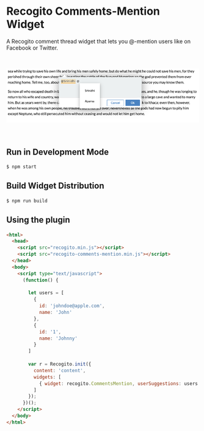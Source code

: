 # Recogito Comments-Mention Widget

A Recogito comment thread widget that lets you @-mention users like on Facebook or Twitter.  

<br/>

![Screenshot](Screenshot.png)

<br/>


## Run in Development Mode

```sh
$ npm start
```

## Build Widget Distribution

```sh
$ npm run build
```

## Using the plugin

```html
<html>
  <head>
    <script src="recogito.min.js"></script>
    <script src="recogito-comments-mention.min.js"></script>
  </head>
  <body>
    <script type="text/javascript">
      (function() {

        let users = [
          {
            id: 'johndoe@apple.com',
            name: 'John'
          },
          {
            id: '1',
            name: 'Johnny'
          }
        ]

        var r = Recogito.init({
          content: 'content', 
      	  widgets: [
            { widget: recogito.CommentsMention, userSuggestions: users }
          ]
        });
      })();
    </script>
  </body>
</html>
```